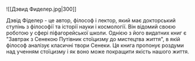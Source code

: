 ![[Дэвид Фиделер.jpg|300]]

Дэвід Фіделер - це автор, філософ і лектор, який має докторський ступінь з філософії та історії науки і космології. Він відомий своєю  роботою у сфері піфагорейської школи. Однією з його видатних книг є  "Завтрак з Сенекою Путівник стоїцизму до мистецтва життя", в якій  філософ аналізує класичні твори Сенеки. Ця книга пропонує роздуми над  ученням стоїцизму і як воно може покращити якість нашого життя.
